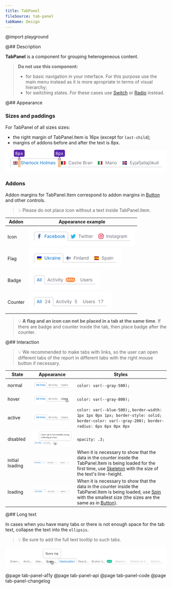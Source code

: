 ```yaml
---
title: TabPanel
fileSource: tab-panel
tabName: Design
---
```


@import playground

@## Description

**TabPanel** is a component for grouping heterogeneous content.

> **Do not use this component:**
>
> - for basic navigation in your interface. For this purpose use the main menu instead as it is more apropriate in terms of visual hierarchy;
> - for switching states. For these cases use [Switch](/components/switch/) or [Radio](/components/radio/) instead.

@## Appearance

### Sizes and paddings

For TabPanel of all sizes sizes:

- the right margin of TabPanel.Item is 16px (except for `last-child`);
- margins of addons before and after the text is 8px.

![tab-m](static/tab-m.png)

### Addons

Addon margins for TabPanel.Item correspond to addon margins in [Button](/components/button/) and other controls.

> 💡 Please do not place icon without a text inside TabPanel.Item.

| Addon   | Appearance example               |
| ------- | -------------------------------- |
| Icon    | ![icon-addon](static/icon.png)   |
| Flag    | ![flag-addon](static/flag.png)   |
| Badge   | ![badge-addon](static/badge.png) |
| Counter | ![counter](static/counter.png)   |

> 💡 **A flag and an icon can not be placed in a tab at the same time**. If there are badge and counter inside the tab, then place badge after the counter.

@## Interaction

> 💡 We recommended to make tabs with links, so the user can open different tabs of the report in different tabs with the right mouse button if necessary.

| State           | Appearance                                           | Styles                                                                                                                                                                                                                |
| --------------- | ---------------------------------------------------- | --------------------------------------------------------------------------------------------------------------------------------------------------------------------------------------------------------------------- |
| normal          | ![normal state](static/normal-active.png)            | `color: var(--gray-500);`                                                                                                                                                                                             |
| hover           | ![hover state](static/hover.png)                     | `color: var(--gray-800);`                                                                                                                                                                                             |
| active          | ![active state](static/normal-active.png)            | `color: var(--blue-500);`, `border-width: 1px 1px 0px 1px; border-style: solid; border-color: var(--gray-200); border-radius: 6px 6px 0px 0px`                                                                        |
| disabled        | ![disabled state](static/disabled.png)               | `opacity: .3;`                                                                                                                                                                                                        |
| initial loading | ![initial loading state](static/initial-loading.png) | When it is necessary to show that the data in the counter inside the TabPanel.Item is being loaded for the first time, use [Skeleton](/components/skeleton/) with the size of the text's line-height.                 |
| loading         | ![loading state](static/loading.png)                 | When it is necessary to show that the data in the counter inside the TabPanel.Item is being loaded, use [Spin](/components/spin/) with the smallest size (the sizes are the same as in [Button](/components/button)). |

@## Long text

In cases when you have many tabs or there is not enough space for the tab text, collapse the text into the `ellipsis`.

> 💡 Be sure to add the full text tooltip to such tabs.

![ellipsis](static/ellipsis.png)

@page tab-panel-a11y
@page tab-panel-api
@page tab-panel-code
@page tab-panel-changelog
